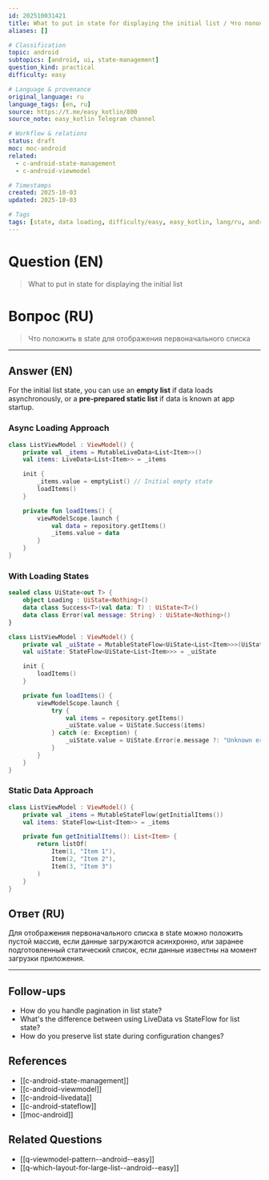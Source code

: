 ```yaml
---
id: 202510031421
title: What to put in state for displaying the initial list / Что положить в state для отображения первоначального списка
aliases: []

# Classification
topic: android
subtopics: [android, ui, state-management]
question_kind: practical
difficulty: easy

# Language & provenance
original_language: ru
language_tags: [en, ru]
source: https://t.me/easy_kotlin/800
source_note: easy_kotlin Telegram channel

# Workflow & relations
status: draft
moc: moc-android
related:
  - c-android-state-management
  - c-android-viewmodel

# Timestamps
created: 2025-10-03
updated: 2025-10-03

# Tags
tags: [state, data loading, difficulty/easy, easy_kotlin, lang/ru, android/state-management, android/ui]
---
```


# Question (EN)
> What to put in state for displaying the initial list

# Вопрос (RU)
> Что положить в state для отображения первоначального списка

---

## Answer (EN)

For the initial list state, you can use an **empty list** if data loads asynchronously, or a **pre-prepared static list** if data is known at app startup.

### Async Loading Approach

```kotlin
class ListViewModel : ViewModel() {
    private val _items = MutableLiveData<List<Item>>()
    val items: LiveData<List<Item>> = _items

    init {
        _items.value = emptyList() // Initial empty state
        loadItems()
    }

    private fun loadItems() {
        viewModelScope.launch {
            val data = repository.getItems()
            _items.value = data
        }
    }
}
```

### With Loading States

```kotlin
sealed class UiState<out T> {
    object Loading : UiState<Nothing>()
    data class Success<T>(val data: T) : UiState<T>()
    data class Error(val message: String) : UiState<Nothing>()
}

class ListViewModel : ViewModel() {
    private val _uiState = MutableStateFlow<UiState<List<Item>>>(UiState.Loading)
    val uiState: StateFlow<UiState<List<Item>>> = _uiState

    init {
        loadItems()
    }

    private fun loadItems() {
        viewModelScope.launch {
            try {
                val items = repository.getItems()
                _uiState.value = UiState.Success(items)
            } catch (e: Exception) {
                _uiState.value = UiState.Error(e.message ?: "Unknown error")
            }
        }
    }
}
```

### Static Data Approach

```kotlin
class ListViewModel : ViewModel() {
    private val _items = MutableStateFlow(getInitialItems())
    val items: StateFlow<List<Item>> = _items

    private fun getInitialItems(): List<Item> {
        return listOf(
            Item(1, "Item 1"),
            Item(2, "Item 2"),
            Item(3, "Item 3")
        )
    }
}
```

## Ответ (RU)

Для отображения первоначального списка в state можно положить пустой массив, если данные загружаются асинхронно, или заранее подготовленный статический список, если данные известны на момент загрузки приложения.

---

## Follow-ups
- How do you handle pagination in list state?
- What's the difference between using LiveData vs StateFlow for list state?
- How do you preserve list state during configuration changes?

## References
- [[c-android-state-management]]
- [[c-android-viewmodel]]
- [[c-android-livedata]]
- [[c-android-stateflow]]
- [[moc-android]]

## Related Questions
- [[q-viewmodel-pattern--android--easy]]
- [[q-which-layout-for-large-list--android--easy]]
